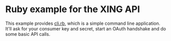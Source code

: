 # Ruby example for the XING API

This example provides [cli.rb](cli.rb), which is a simple command line application.
It'll ask for your consumer key and secret, start an OAuth handshake and do some basic API calls.
